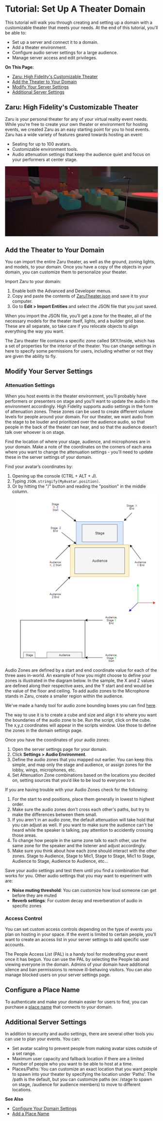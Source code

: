 # Tutorial: Set Up A Theater Domain

This tutorial will walk you through creating and setting up a domain with a customizable theater that meets your needs. At the end of this tutorial, you’ll be able to:

- Set up a server and connect it to a domain.
- Add a theater environment.
- Configure audio server settings for a large audience.
- Manage server access and edit privileges.

**On This Page:**

+ [Zaru: High Fidelity's Customizable Theater](#zaru-high-fidelitys-customizable-theater)
+ [Add the Theater to Your Domain](#add-the-theater-to-your-domain)
+ [Modify Your Server Settings](#modify-your-server-settings)
+ [Additional Server Settings](#additional-server-settings)



## Zaru: High Fidelity's Customizable Theater

Zaru is your personal theater for any of your virtual reality event needs. While you’re free to create your own theater or environment for hosting events, we created Zaru as an easy starting point for you to host events. Zaru has a wide variety of features geared towards hosting an event:

- Seating for up to 100 avatars.
- Customizable environment tools.
- Audio attenuation settings that keep the audience quiet and focus on your performers at center stage.

![](_images/zaru.png)

## Add the Theater to Your Domain

You can import the entire Zaru theater, as well as the ground, zoning lights, and models, to your domain. Once you have a copy of the objects in your domain, you can customize them to personalize your theater.

Import Zaru to your domain:

1. Enable both the Advanced and Developer menus.
2. Copy and paste the contents of [ZaruTheater.json](https://hifi-content.s3.amazonaws.com/liv/production/ZaruTheater.json) and save it to your computer.
3. Go to **Edit > Import Entities** and select the JSON file that you just saved.

When you import the JSON file, you’ll get a zone for the theater, all of the necessary models for the theater itself, lights, and a builder grid base. These are all separate, so take care if you relocate objects to align everything the way you want.

The Zaru theater file contains a specific zone called SKY/Inside, which has a set of properties for the interior of the theater. You can change settings in here to specify some permissions for users, including whether or not they are given the ability to fly.

## Modify Your Server Settings

### Attenuation Settings

When you host events in the theater environment, you’ll probably have performers or presenters on stage and you’ll want to update the audio in the environment accordingly. High Fidelity supports audio settings in the form of attenuation zones. These zones can be used to create different volume levels for people around your domain. For our theater, we want audio from the stage to be louder and prioritized over the audience audio, so that people in the back of the theater can hear, and so that the audience doesn’t talk over whoever is on stage.

Find the location of where your stage, audience, and microphones are in your domain. Make a note of the coordinates on the corners of each area where you want to change the attenuation settings - you’ll need to update these in the server settings of your domain.

Find your avatar’s coordinates by:

1. Opening up the console (CTRL + ALT + J).
2. Typing `JSON.stringify(MyAvatar.position)`.
3. Or by hitting the "/" button and reading the "position" in the middle column. 
![](_images/audio-settings.png)

Audio Zones are defined by a start and end coordinate value for each of the three axes in-world. An example of how you might choose to define your zones is illustrated in the diagram below. In the sample, the X and Z values are defined along their respective axes, and the Y start and end would be the value of the floor and ceiling. To add audio zones to the Microphone stands in Zaru, create a smaller region within the audience.

We've made a handy tool for audio zone bounding boxes you can find [here](https://hifi-content.s3.amazonaws.com/liv/getCoords/getCoords.js).

The way to use it is to create a cube and size and align it to where you want the boundaries of the audio zone to be. Run the script, click on the cube. The x,y,z coordinates will appear in the scripts window. Use those to define the zones in the domain settings page.

Once you have the coordinates of your audio zones:

1. Open the server settings page for your domain.
2. Click **Settings > Audio Environment**.
3. Define the audio zones that you mapped out earlier. You can keep this simple, and map only the stage and audience, or assign zones for the lobby, wings, microphones, etc.
4. Set Attenuation Zone combinations based on the locations you decided on, setting sources that you’d like to be loud to everyone to `0`.


If you are having trouble with your Audio Zones check for the following:
1. For the start to end positions, place them generally in lowest to highest order.  
2. Make sure the audio zones don't cross each other's paths, but try to make the differences between them small. 
3. If you aren't in an audio zone, the default attenuation will take hold that you can adjust as well.  If you want to make sure the audience can't be heard while the speaker is talking, pay attention to accidently crossing those areas. 
4. To change how people in the same zone talk to each other, use the same zone for the speaker and the listener and adjust accordingly.
5. Make sure you think about how each zone should interact with the other zones.  Stage to Audience, Stage to Mic1, Stage to Stage, Mic1 to Stage, Audience to Stage, Audience to Audience, etc...


Save your audio settings and test them until you find a combination that works for you. Other audio settings that you may want to experiment with are:

- **Noise muting threshold**: You can customize how loud someone can get before they are muted
- **Reverb settings**: For custom decay and reverberation of audio in specific zones

### Access Control

You can set custom access controls depending on the type of events you plan on hosting in your space. If the event is limited to certain people, you’ll want to create an access list in your server settings to add specific user accounts.

The People Access List (PAL) is a handy tool for moderating your event once it has begun. You can use the PAL by selecting the People tab and viewing everyone in the domain. Admins of your domain have additional silence and ban permissions to remove ill-behaving visitors. You can also manage blocked users on your server settings page.

## Configure a Place Name

To authenticate and make your domain easier for users to find, you can purchase a [place name](place-name) that connects to your domain.

## Additional Server Settings

In addition to security and audio settings, there are several other tools you can use to plan your events. You can:

- Set avatar scaling to prevent people from making avatar sizes outside of a set range.
- Maximum user capacity and fallback location if there are a limited number of people who you want to be able to host at a time.
- Places/Paths: You can customize an exact location that you want people to spawn into your theater by specifying the location under ‘Paths’. The /path is the default, but you can customize paths (ex: /stage to spawn on stage, /audience for audience members) to move to different locations.

**See Also**

+ [Configure Your Domain Settings](your-domain/configure-settings.html)
+ [Add a Place Name](place-name.html)